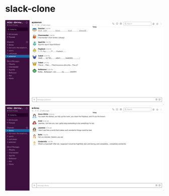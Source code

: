 # slack-clone

![alt text](client/src/shared/screenshots/pokemonChannel.png)
![alt text](client/src/shared/screenshots/disneyChannel.png)
